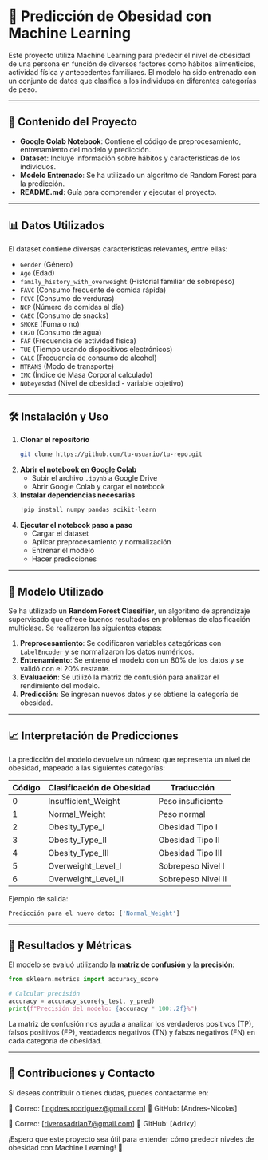 # 📌 Predicción de Obesidad con Machine Learning

Este proyecto utiliza Machine Learning para predecir el nivel de obesidad de una persona en función de diversos factores como hábitos alimenticios, actividad física y antecedentes familiares. El modelo ha sido entrenado con un conjunto de datos que clasifica a los individuos en diferentes categorías de peso.

---

## 📂 Contenido del Proyecto

- **Google Colab Notebook**: Contiene el código de preprocesamiento, entrenamiento del modelo y predicción.
- **Dataset**: Incluye información sobre hábitos y características de los individuos.
- **Modelo Entrenado**: Se ha utilizado un algoritmo de Random Forest para la predicción.
- **README.md**: Guía para comprender y ejecutar el proyecto.

---

## 📊 Datos Utilizados

El dataset contiene diversas características relevantes, entre ellas:

- `Gender` (Género)
- `Age` (Edad)
- `family_history_with_overweight` (Historial familiar de sobrepeso)
- `FAVC` (Consumo frecuente de comida rápida)
- `FCVC` (Consumo de verduras)
- `NCP` (Número de comidas al día)
- `CAEC` (Consumo de snacks)
- `SMOKE` (Fuma o no)
- `CH2O` (Consumo de agua)
- `FAF` (Frecuencia de actividad física)
- `TUE` (Tiempo usando dispositivos electrónicos)
- `CALC` (Frecuencia de consumo de alcohol)
- `MTRANS` (Modo de transporte)
- `IMC` (Índice de Masa Corporal calculado)
- `NObeyesdad` (Nivel de obesidad - variable objetivo)

---

## 🛠️ Instalación y Uso

1. **Clonar el repositorio**
   ```bash
   git clone https://github.com/tu-usuario/tu-repo.git
   ```
2. **Abrir el notebook en Google Colab**
   - Subir el archivo `.ipynb` a Google Drive
   - Abrir Google Colab y cargar el notebook
3. **Instalar dependencias necesarias**
   ```python
   !pip install numpy pandas scikit-learn
   ```
4. **Ejecutar el notebook paso a paso**
   - Cargar el dataset
   - Aplicar preprocesamiento y normalización
   - Entrenar el modelo
   - Hacer predicciones

---

## 🤖 Modelo Utilizado

Se ha utilizado un **Random Forest Classifier**, un algoritmo de aprendizaje supervisado que ofrece buenos resultados en problemas de clasificación multiclase. Se realizaron las siguientes etapas:

1. **Preprocesamiento**: Se codificaron variables categóricas con `LabelEncoder` y se normalizaron los datos numéricos.
2. **Entrenamiento**: Se entrenó el modelo con un 80% de los datos y se validó con el 20% restante.
3. **Evaluación**: Se utilizó la matriz de confusión para analizar el rendimiento del modelo.
4. **Predicción**: Se ingresan nuevos datos y se obtiene la categoría de obesidad.

---

## 📈 Interpretación de Predicciones

La predicción del modelo devuelve un número que representa un nivel de obesidad, mapeado a las siguientes categorías:

| Código | Clasificación de Obesidad | Traducción |
|--------|----------------------------|------------|
| 0      | Insufficient_Weight        | Peso insuficiente |
| 1      | Normal_Weight              | Peso normal |
| 2      | Obesity_Type_I             | Obesidad Tipo I |
| 3      | Obesity_Type_II            | Obesidad Tipo II |
| 4      | Obesity_Type_III           | Obesidad Tipo III |
| 5      | Overweight_Level_I         | Sobrepeso Nivel I |
| 6      | Overweight_Level_II        | Sobrepeso Nivel II |

Ejemplo de salida:
```python
Predicción para el nuevo dato: ['Normal_Weight']
```

---

## 📌 Resultados y Métricas

El modelo se evaluó utilizando la **matriz de confusión** y la **precisión**:
```python
from sklearn.metrics import accuracy_score

# Calcular precisión
accuracy = accuracy_score(y_test, y_pred)
print(f"Precisión del modelo: {accuracy * 100:.2f}%")
```

La matriz de confusión nos ayuda a analizar los verdaderos positivos (TP), falsos positivos (FP), verdaderos negativos (TN) y falsos negativos (FN) en cada categoría de obesidad.

---

## 📌 Contribuciones y Contacto

Si deseas contribuir o tienes dudas, puedes contactarme en:

📧 Correo: [ingdres.rodriguez@gmail.com]
📌 GitHub: [Andres-Nicolas]

📧 Correo: [riverosadrian7@gmail.com]
📌 GitHub: [Adrixy]

¡Espero que este proyecto sea útil para entender cómo predecir niveles de obesidad con Machine Learning! 🚀

